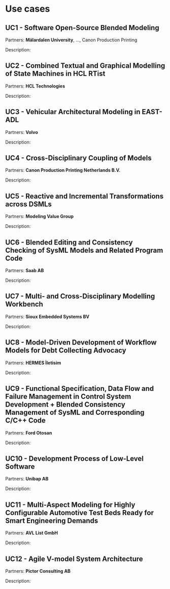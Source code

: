 ---
---

# Use cases 

## <a name="UC1"></a>UC1 - Software Open-Source Blended Modeling

<p>Partners: <b>Mälardalen University</b>, ..., Canon Production Printing</p>

<p>Description:</p>

## <a name="UC2"></a>UC2 - Combined Textual and Graphical Modelling of State Machines in HCL RTist

<p>Partners: <b>HCL Technologies</b></p>

<p>Description:</p>

## <a name="UC3"></a>UC3 - Vehicular Architectural Modeling in EAST-ADL

<p>Partners: <b>Volvo</b></p>

<p>Description:</p>

## <a name="UC4"></a>UC4 - Cross-Disciplinary Coupling of Models

<p>Partners: <b>Canon Production Printing Netherlands B.V.</b></p>

<p>Description:</p>

## <a name="UC5"></a>UC5 - Reactive and Incremental Transformations across DSMLs

<p>Partners: <b>Modeling Value Group</b></p>

<p>Description:</p>

## <a name="UC6"></a>UC6 - Blended Editing and Consistency Checking of SysML Models and Related Program Code

<p>Partners: <b>Saab AB</b></p>

<p>Description:</p>

## <a name="UC7"></a>UC7 - Multi- and Cross-Disciplinary Modelling Workbench

<p>Partners: <b>Sioux Embedded Systems BV</b></p>

<p>Description:</p>

## <a name="UC8"></a>UC8 - Model-Driven Development of Workflow Models for Debt Collecting Advocacy

<p>Partners: <b>HERMES İletisim</b></p>

<p>Description:</p>

## <a name="UC9"></a>UC9 - Functional Specification, Data Flow and Failure Management in Control System Development + Blended Consistency Management of SysML and Corresponding C/C++ Code

<p>Partners: <b>Ford Otosan</b></p>

<p>Description:</p>

## <a name="UC10"></a>UC10 - Development Process of Low-Level Software

<p>Partners: <b>Unibap AB</b></p>

<p>Description:</p>

## <a name="UC11"></a>UC11 - Multi-Aspect Modeling for Highly Configurable Automotive Test Beds Ready for Smart Engineering Demands

<p>Partners: <b>AVL List GmbH</b></p>

<p>Description:</p>

## <a name="UC12"></a>UC12 - Agile V-model System Architecture

<p>Partners: <b>Pictor Consulting AB</b></p>

<p>Description:</p>
